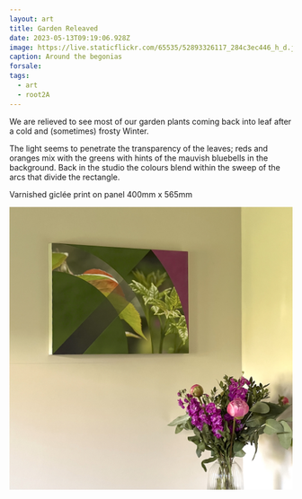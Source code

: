 ```yaml
---
layout: art
title: Garden Releaved
date: 2023-05-13T09:19:06.928Z
image: https://live.staticflickr.com/65535/52893326117_284c3ec446_h_d.jpg
caption: Around the begonias
forsale:
tags:
  - art
  - root2A
---
```

We are relieved to see most of our garden plants coming back into leaf after a cold and (sometimes) frosty Winter.

The light seems to penetrate the transparency of the leaves; reds and oranges mix with the greens with hints of the mauvish bluebells in the background. Back in the studio the colours blend within the sweep of the arcs that divide the rectangle.

Varnished giclée print on panel 400mm x 565mm

![Releaved](/uploads/img_2574.jpeg "Releaved")